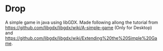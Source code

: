 # Drop
A simple game in java using libGDX.
Made following allong the tutorial from https://github.com/libgdx/libgdx/wiki/A-simple-game (Only for Desktop) and https://github.com/libgdx/libgdx/wiki/Extending%20the%20Simple%20Game.
